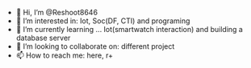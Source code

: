 - 👋 Hi, I’m @Reshoot8646
- 👀 I’m interested in: Iot, Soc(DF, CTI) and programing
- 🌱 I’m currently learning ... Iot(smartwatch interaction) and building a database server
- 💞️ I’m looking to collaborate on: different project
- 📫 How to reach me: here, r+
<!---
Reshoot8646/Reshoot8646 is a ✨ special ✨ repository because its `README.md` (this file) appears on your GitHub profile.
You can click the Preview link to take a look at your changes.
--->
